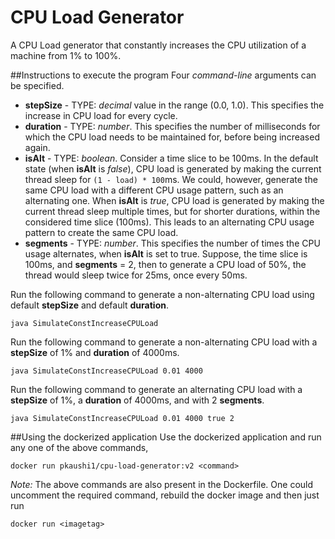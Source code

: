 # CPU Load Generator

A CPU Load generator that constantly increases the CPU utilization of a machine from 1% to 100%.

##Instructions to execute the program
Four _command-line_ arguments can be specified.

* **stepSize** - TYPE: _decimal_ value in the range (0.0, 1.0). This specifies the increase in CPU load for every cycle.
* **duration** - TYPE: _number_. This specifies the number of milliseconds for which the CPU load needs to be maintained for, before being increased again.
* **isAlt** - TYPE: _boolean_. Consider a time slice to be 100ms. In the default state (when **isAlt** is *false*), CPU load is generated by making the current thread sleep for `(1 - load) * 100`ms. We could, however, generate the same CPU load with a different CPU usage pattern, such as an alternating one. When **isAlt** is *true*, CPU load is generated by making the current thread sleep multiple times, but for shorter durations, within the considered time slice (100ms). This leads to an alternating CPU usage pattern to create the same CPU load.
* **segments** - TYPE: _number_. This specifies the number of times the CPU usage alternates, when **isAlt** is set to true. Suppose, the time slice is 100ms, and **segments** = 2, then to generate a CPU load of 50%, the thread would sleep twice for 25ms, once every 50ms.


Run the following command to generate a non-alternating CPU load using default **stepSize** and default **duration**.
```commandline
java SimulateConstIncreaseCPULoad
```

Run the following command to generate a non-alternating CPU load with a **stepSize** of 1% and **duration** of 4000ms.
```commandline
java SimulateConstIncreaseCPULoad 0.01 4000
```

Run the following command to generate an alternating CPU load with a **stepSize** of 1%, a **duration** of 4000ms, and with 2 **segments**.
```commandline
java SimulateConstIncreaseCPULoad 0.01 4000 true 2
```

##Using the dockerized application
Use the dockerized application and run any one of the above commands,
```commandline
docker run pkaushi1/cpu-load-generator:v2 <command>
```
_Note:_ The above commands are also present in the Dockerfile. One could uncomment the required command, rebuild the docker image and then just run
```commandline
docker run <imagetag>
```
